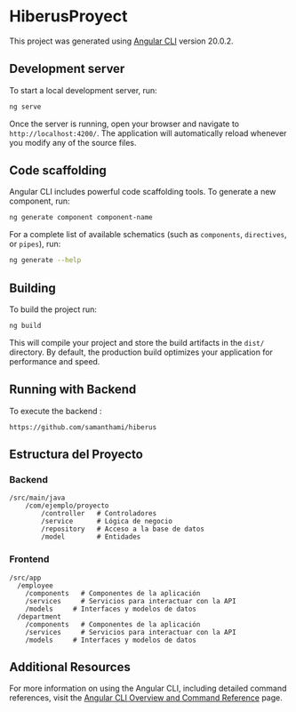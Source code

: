 # HiberusProyect

This project was generated using [Angular CLI](https://github.com/angular/angular-cli) version 20.0.2.

## Development server

To start a local development server, run:

```bash
ng serve
```

Once the server is running, open your browser and navigate to `http://localhost:4200/`. The application will automatically reload whenever you modify any of the source files.

## Code scaffolding

Angular CLI includes powerful code scaffolding tools. To generate a new component, run:

```bash
ng generate component component-name
```

For a complete list of available schematics (such as `components`, `directives`, or `pipes`), run:

```bash
ng generate --help
```

## Building

To build the project run:

```bash
ng build
```

This will compile your project and store the build artifacts in the `dist/` directory. By default, the production build optimizes your application for performance and speed.

## Running with Backend

To execute the backend : 

```backend
https://github.com/samanthami/hiberus
```

## Estructura del Proyecto

### Backend

```
/src/main/java
    /com/ejemplo/proyecto
        /controller   # Controladores
        /service      # Lógica de negocio
        /repository   # Acceso a la base de datos
        /model        # Entidades
```

### Frontend

```
/src/app
  /employee
    /components   # Componentes de la aplicación
    /services     # Servicios para interactuar con la API
    /models     # Interfaces y modelos de datos
  /department
    /components   # Componentes de la aplicación
    /services     # Servicios para interactuar con la API
    /models     # Interfaces y modelos de datos
```




## Additional Resources

For more information on using the Angular CLI, including detailed command references, visit the [Angular CLI Overview and Command Reference](https://angular.dev/tools/cli) page.
